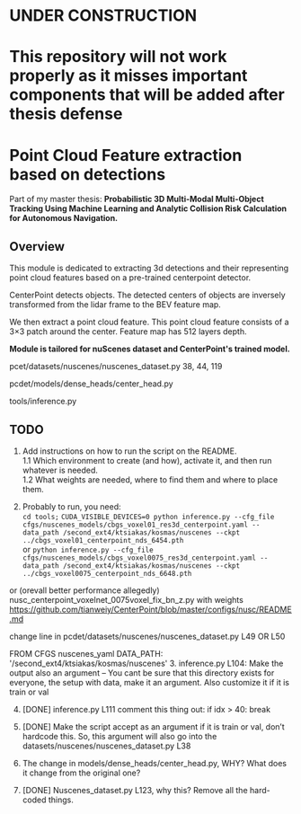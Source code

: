 # UNDER CONSTRUCTION #

# This repository will not work properly as it misses important components that will be added after thesis defense ####
# Point Cloud Feature extraction based on detections
Part of my master thesis: 
**Probabilistic 3D Multi-Modal Multi-Object Tracking Using Machine Learning and Analytic Collision Risk Calculation for Autonomous Navigation.**

## Overview
This module is dedicated to extracting 3d detections and their representing point cloud features based on a pre-trained centerpoint detector.

CenterPoint detects objects. The detected centers of objects are inversely transformed from the lidar frame to the BEV feature map. 

We then extract a point cloud feature. This point cloud feature consists of a 3×3 patch around the center. Feature map has 512 layers depth.

**Module is tailored for nuScenes dataset and CenterPoint's trained model.**

pcet/datasets/nuscenes/nuscenes_dataset.py 38, 44, 119

pcdet/models/dense_heads/center_head.py

tools/inference.py


## TODO 
1. Add instructions on how to run the script on the README.  
1.1 Which environment to create (and how), activate it, and then run whatever is needed.  
1.2 What weights are needed, where to find them and where to place them.


2. Probably to run, you need:   
`cd tools;`
`CUDA_VISIBLE_DEVICES=0 python inference.py --cfg_file cfgs/nuscenes_models/cbgs_voxel01_res3d_centerpoint.yaml --data_path /second_ext4/ktsiakas/kosmas/nuscenes --ckpt ../cbgs_voxel01_centerpoint_nds_6454.pth`  
or
`python inference.py --cfg_file cfgs/nuscenes_models/cbgs_voxel0075_res3d_centerpoint.yaml --data_path /second_ext4/ktsiakas/kosmas/nuscenes --ckpt ../cbgs_voxel0075_centerpoint_nds_6648.pth`  

or (orevall better performance allegedly)
nusc_centerpoint_voxelnet_0075voxel_fix_bn_z.py with weights https://github.com/tianweiy/CenterPoint/blob/master/configs/nusc/README.md



change line in pcdet/datasets/nuscenes/nuscenes_dataset.py L49 OR L50

FROM CFGS nuscenes_yaml DATA_PATH: '/second_ext4/ktsiakas/kosmas/nuscenes'
3. inference.py L104: Make the output also an argument – You cant be sure that this directory exists for everyone, the setup with data, make it an argument. Also customize it if it is train or val

4. [DONE] inference.py L111 comment this thing out: if idx > 40:  break

5. [DONE] Make the script accept as an argument if it is train or val, don’t hardcode this. So, this argument will also go into the datasets/nuscenes/nuscenes_dataset.py L38

6. The change in models/dense_heads/center_head.py, WHY? What does it change from the original one?

7. [DONE] Nuscenes_dataset.py L123, why this? Remove all the hard-coded things. 
